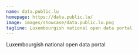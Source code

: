 ```yaml
---
name: data.public.lu
homepage: https://data.public.lu/
image: images/showcase/data.public.lu.png
tagline: Luxembourgish national open data portal
---
```

Luxembourgish national open data portal
